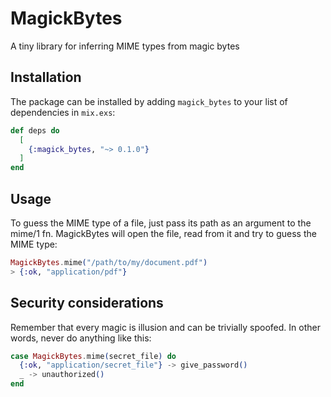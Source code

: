 # MagickBytes

A tiny library for inferring MIME types from magic bytes 

## Installation

The package can be installed
by adding `magick_bytes` to your list of dependencies in `mix.exs`:

```elixir
def deps do
  [
    {:magick_bytes, "~> 0.1.0"}
  ]
end
```

## Usage

To guess the MIME type of a file, just pass its
path as an argument to the mime/1 fn. MagickBytes
will open the file, read from it and try to
guess the MIME type:

```elixir
MagickBytes.mime("/path/to/my/document.pdf")
> {:ok, "application/pdf"}
```

## Security considerations

Remember that every magic is illusion and can be trivially spoofed. In other words, never do anything like this:

```elixir
case MagickBytes.mime(secret_file) do
  {:ok, "application/secret_file"} -> give_password()
  _ -> unauthorized()
end
```
